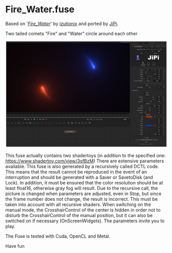 # Fire_Water.fuse


Based on '_[Fire_Water](https://www.shadertoy.com/view/tdsBz4)_' by [izutionix](https://www.shadertoy.com/user/izutionix) and ported by [JiPi](../Profiles/JiPi.md).

Two tailed comets "Fire" and "Water" circle around each other

[![Fire_Water](Fire_Water.png)](Fire_Water.fuse)

This fuse actually contains two shadertoys (in addition to the specified one: https://www.shadertoy.com/view/3sfBzM)
There are extensive parameters available. This fuse is also generated by a recursively called DCTL code. This means that the result cannot be reproduced in the event of an interruption and should be generated with a Saver or SavetoDisk (and Lock). In addition, it must be ensured that the color resolution should be at least float16, otherwise gray fog will result.
Due to the recursive call, the picture is changed when parameters are adjusted, even in Stop, but since the frame number does not change, the result is incorrect. This must be taken into account with all recursive shaders.
When switching on the manual mode, the CrosshairControl of the center is hidden in order not to disturb the CrosshairControl of the manual position, but it can also be switched on if necessary (OnScreenWidgets).
The parameters invite you to play.

The Fuse is tested with Cuda, OpenCL and Metal.

Have fun

